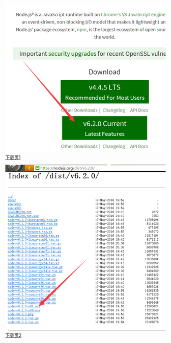 ![image](https://github.com/452693688/React-Native/blob/master/node%E4%B8%8B%E8%BD%BD1.png)
<br />
[下载页1](https://nodejs.org/)
<br />

![image](https://github.com/452693688/React-Native/blob/master/node%E4%B8%8B%E8%BD%BD2.png)
<br />
[下载页2](https://nodejs.org/dist/v6.2.0/)
<br />